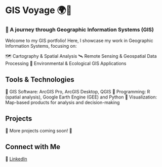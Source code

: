 # GIS Voyage 🌍🚀

### 📌 A journey through Geographic Information Systems (GIS)

Welcome to my GIS portfolio! Here, I showcase my work in Geographic Information Systems, focusing on:

🗺️ Cartography & Spatial Analysis
🛰️ Remote Sensing & Geospatial Data Processing
🌱 Environmental & Ecological GIS Applications

## Tools & Technologies

🔹 GIS Software: ArcGIS Pro, ArcGIS Desktop, QGIS
🔹 Programming: R (spatial analysis), Google Earth Engine (GEE) and Python
🔹 Visualization: Map-based products for analysis and decision-making

## Projects
🚧 More projects coming soon! 🚧

## Connect with Me
📌 [LinkedIn](https://www.linkedin.com/in/elizabeth-garcia-0383955a/)
